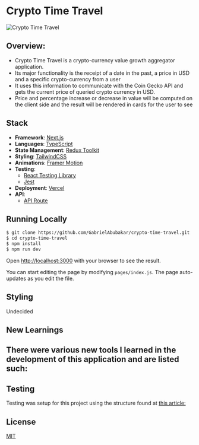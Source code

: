 # Crypto Time Travel

![Crypto Time Travel](https://i.imgur.com/)

## Overview:

- Crypto Time Travel is a crypto-currency value growth aggregator application.
- Its major functionality is the receipt of a date in the past, a price in USD and a specific crypto-currency from a user
- It uses this information to communicate with the Coin Gecko API and gets the current price of queried crypto currency in USD.
- Price and percentage increase or decrease in value will be computed on the client side and the result will be rendered in cards for the user to see


## Stack

- **Framework**: [Next.js]()
- **Languages**: [TypeScript]()
- **State Management**: [Redux Toolkit](https://redux-toolkit.js.org/)
- **Styling**: [TailwindCSS]()
- **Animations**: [Framer Motion](https://www.framer.com/)
- **Testing**: 
    - [React Testing Library](https://testing-library.com/)
    - [Jest](https://jestjs.io/)
- **Deployment**: [Vercel](https://www.vercel.com/)
- **API**: 
    - [API Route]()


## Running Locally

```bash
$ git clone https://github.com/GabrielAbubakar/crypto-time-travel.git
$ cd crypto-time-travel
$ npm install
$ npm run dev
```

Open [http://localhost:3000](http://localhost:3000) with your browser to see the result.

You can start editing the page by modifying `pages/index.js`. The page auto-updates as you edit the file.


## Styling

Undecided


## New Learnings

There were various new tools I learned in the development of this application and are listed such:
-


## Testing

Testing was setup for this project using the structure found at [this article:](https://blog.jarrodwatts.com/how-to-set-up-nextjs-with-jest-react-testing-library-and-playwright)


## License

[MIT](https://choosealicense.com/licenses/mit/)


